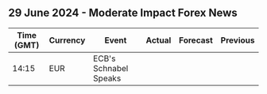 ## 29 June 2024 - Moderate Impact Forex News

| Time (GMT) | Currency | Event | Actual | Forecast | Previous |
|------|----------|-------|--------|----------|----------|
| 14:15 | EUR | ECB's Schnabel Speaks |  |  |  |
